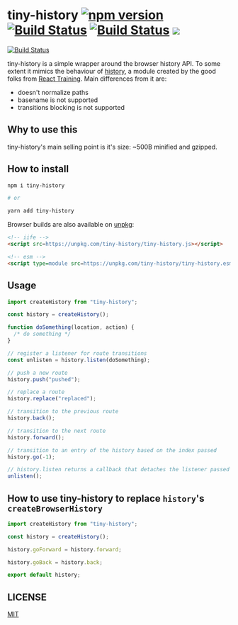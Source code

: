 # tiny-history [![npm version](https://badge.fury.io/js/tiny-history.svg)](https://badge.fury.io/js/tiny-history) [![Build Status](https://travis-ci.org/malbernaz/tiny-history.svg?branch=master)](https://travis-ci.org/malbernaz/tiny-history) [![Build Status](https://saucelabs.com/buildstatus/malbernaz)](https://saucelabs.com/beta/builds/126cf589faff497d998c4bb515345011) ![](http://img.badgesize.io/malbernaz/tiny-history/master/dist/tiny-history.js.svg?compression=gzip&label=size)


[![Build Status](https://saucelabs.com/browser-matrix/malbernaz.svg)](https://saucelabs.com/beta/builds/126cf589faff497d998c4bb515345011)

tiny-history is a simple wrapper around the browser history API. To some extent it mimics the behaviour of [history](https://github.com/ReactTraining/history), a module created by the good folks from [React Training](https://reacttraining.com/). Main differences from it are:

- doesn't normalize paths
- basename is not supported
- transitions blocking is not supported

## Why to use this

tiny-history's main selling point is it's size: ~500B minified and gzipped.

## How to install

```bash
npm i tiny-history

# or

yarn add tiny-history
```

Browser builds are also available on [unpkg](https://unpkg.com):

```html
<!-- iife -->
<script src=https://unpkg.com/tiny-history/tiny-history.js></script>

<!-- esm -->
<script type=module src=https://unpkg.com/tiny-history/tiny-history.esm.js></script>
```

## Usage

```js
import createHistory from "tiny-history";

const history = createHistory();

function doSomething(location, action) {
  /* do something */
}

// register a listener for route transitions
const unlisten = history.listen(doSomething);

// push a new route
history.push("pushed");

// replace a route
history.replace("replaced");

// transition to the previous route
history.back();

// transition to the next route
history.forward();

// transition to an entry of the history based on the index passed
history.go(-1);

// history.listen returns a callback that detaches the listener passed to it
unlisten();
```

## How to use tiny-history to replace `history`'s `createBrowserHistory`

```js
import createHistory from "tiny-history";

const history = createHistory();

history.goForward = history.forward;

history.goBack = history.back;

export default history;
```

## LICENSE

[MIT](https://github.com/malbernaz/tiny-history/blob/master/LICENSE)
